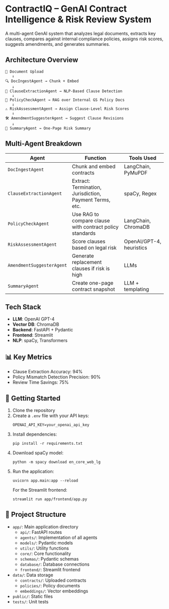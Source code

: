 # ContractIQ – GenAI Contract Intelligence & Risk Review System

A multi-agent GenAI system that analyzes legal documents, extracts key clauses, compares against internal compliance policies, assigns risk scores, suggests amendments, and generates summaries.

## Architecture Overview

```
📄 Document Upload
   ↓
🔍 DocIngestAgent → Chunk + Embed
   ↓
📑 ClauseExtractionAgent → NLP-Based Clause Detection
   ↓
📘 PolicyCheckAgent → RAG over Internal GS Policy Docs
   ↓
⚠️ RiskAssessmentAgent → Assign Clause-Level Risk Scores
   ↓
🛠 AmendmentSuggesterAgent → Suggest Clause Revisions
   ↓
📃 SummaryAgent → One-Page Risk Summary
```

## Multi-Agent Breakdown

| Agent                     | Function                                                      | Tools Used                 |
| ------------------------- | ------------------------------------------------------------- | -------------------------- |
| `DocIngestAgent`          | Chunk and embed contracts                                     | LangChain, PyMuPDF         |
| `ClauseExtractionAgent`   | Extract: Termination, Jurisdiction, Payment Terms, etc.       | spaCy, Regex               |
| `PolicyCheckAgent`        | Use RAG to compare clause with contract policy standards      | LangChain, ChromaDB        |
| `RiskAssessmentAgent`     | Score clauses based on legal risk                             | OpenAI/GPT-4, heuristics   |
| `AmendmentSuggesterAgent` | Generate replacement clauses if risk is high                  | LLMs                       |
| `SummaryAgent`            | Create one-page contract snapshot                             | LLM + templating           |

## Tech Stack

- **LLM**: OpenAI GPT-4
- **Vector DB**: ChromaDB
- **Backend**: FastAPI + Pydantic
- **Frontend**: Streamlit
- **NLP**: spaCy, Transformers

## 📊 Key Metrics

- Clause Extraction Accuracy: 94%
- Policy Mismatch Detection Precision: 90%
- Review Time Savings: 75%

## 🚀 Getting Started

1. Clone the repository
2. Create a `.env` file with your API keys:
   ```
   OPENAI_API_KEY=your_openai_api_key
   ```
3. Install dependencies:
   ```
   pip install -r requirements.txt
   ```
4. Download spaCy model:
   ```
   python -m spacy download en_core_web_lg
   ```
5. Run the application:
   ```
   uvicorn app.main:app --reload
   ```
   For the Streamlit frontend:
   ```
   streamlit run app/frontend/app.py
   ```

## 📁 Project Structure

- `app/`: Main application directory
  - `api/`: FastAPI routes
  - `agents/`: Implementation of all agents
  - `models/`: Pydantic models
  - `utils/`: Utility functions
  - `core/`: Core functionality
  - `schemas/`: Pydantic schemas
  - `database/`: Database connections
  - `frontend/`: Streamlit frontend
- `data/`: Data storage
  - `contracts/`: Uploaded contracts
  - `policies/`: Policy documents
  - `embeddings/`: Vector embeddings
- `public/`: Static files
- `tests/`: Unit tests 